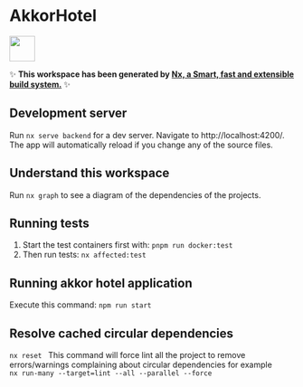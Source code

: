# AkkorHotel

<a alt="Nx logo" href="https://nx.dev" target="_blank" rel="noreferrer"><img src="https://raw.githubusercontent.com/nrwl/nx/master/images/nx-logo.png" width="45"></a>

✨ **This workspace has been generated by [Nx, a Smart, fast and extensible build system.](https://nx.dev)** ✨

## Development server

Run `nx serve backend` for a dev server. Navigate to http://localhost:4200/. The app will automatically reload if you change any of the source files.

## Understand this workspace

Run `nx graph` to see a diagram of the dependencies of the projects.

## Running tests

1. Start the test containers first with: `pnpm run docker:test`   
2. Then run tests: `nx affected:test`

## Running akkor hotel application

Execute this command: `npm run start`

## Resolve cached circular dependencies

`nx reset `
This command will force lint all the project to remove errors/warnings complaining about circular dependencies for example   
`nx run-many --target=lint --all --parallel --force` 


